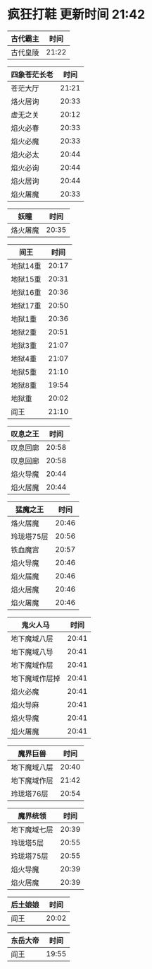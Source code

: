 # 疯狂打鞋 更新时间 21:42

| 古代霸主   | 时间    |
|--------|-------|
| 古代皇陵 | 21:22 |

| 四象苍茫长老   | 时间    |
|--------|-------|
| 苍茫大厅 | 21:21 |
| 烙火居询 | 20:33 |
| 虚无之关 | 20:12 |
| 焰火必春 | 20:33 |
| 焰火必魔 | 20:33 |
| 焰火必太 | 20:44 |
| 焰火必询 | 20:44 |
| 焰火居询 | 20:44 |
| 焰火屠魔 | 20:33 |

| 妖瞳   | 时间    |
|--------|-------|
| 烙火屠魔 | 20:35 |

| 间王   | 时间    |
|--------|-------|
| 地狱14重 | 20:17 |
| 地狱15重 | 20:31 |
| 地狱16重 | 20:36 |
| 地狱17重 | 20:50 |
| 地狱1重 | 20:36 |
| 地狱2重 | 20:51 |
| 地狱3重 | 21:07 |
| 地狱4重 | 21:07 |
| 地狱5重 | 21:10 |
| 地狱8重 | 19:54 |
| 地狱重 | 20:02 |
| 阎王 | 21:10 |

| 叹息之王   | 时间    |
|--------|-------|
| 叹息回廓 | 20:58 |
| 叹息回廊 | 20:58 |
| 焰火导魔 | 20:44 |
| 焰火居魔 | 20:44 |

| 猛魔之王   | 时间    |
|--------|-------|
| 烙火居魔 | 20:46 |
| 玲珑塔75层 | 20:56 |
| 铁血魔宫 | 20:57 |
| 焰火导魔 | 20:46 |
| 焰火届魔 | 20:46 |
| 焰火居魔 | 20:46 |
| 焰火屠魔 | 20:46 |

| 鬼火人马   | 时间    |
|--------|-------|
| 地下魔域八层 | 20:41 |
| 地下魔域八导 | 20:41 |
| 地下魔域作层 | 20:41 |
| 地下魔域作层掉 | 20:41 |
| 焰火必魔 | 20:41 |
| 焰火导麻 | 20:41 |
| 焰火导魔 | 20:41 |
| 焰火屠魔 | 20:41 |

| 魔界巨兽   | 时间    |
|--------|-------|
| 地下魔域八层 | 20:40 |
| 地下魔域作层 | 21:42 |
| 玲珑塔76层 | 20:54 |

| 魔界统领   | 时间    |
|--------|-------|
| 地下魔域七层 | 20:39 |
| 玲珑塔5层 | 20:55 |
| 玲珑塔75层 | 20:55 |
| 焰火导魔 | 20:39 |
| 焰火居魔 | 20:39 |

| 后土娘娘   | 时间    |
|--------|-------|
| 阎王 | 20:02 |

| 东岳大帝   | 时间    |
|--------|-------|
| 阎王 | 19:55 |